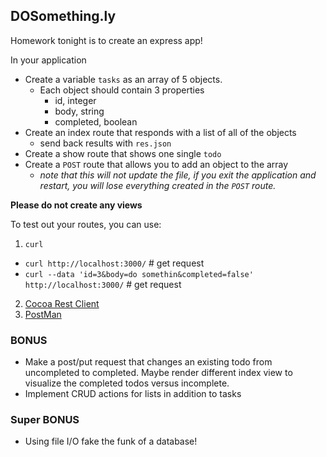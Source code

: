 ## DOSomething.ly
Homework tonight is to create an express app!

In your application
- Create a variable `tasks` as an array of 5 objects.
  - Each object should contain 3 properties
    - id, integer
    - body, string
    - completed, boolean
- Create an index route that responds with a list of all of the objects
  - send back results with `res.json`
- Create a show route that shows one single `todo`
- Create a `POST` route that allows you to add an object to the array
  - *note that this will not update the file, if you exit the application and restart, you will lose everything created in the `POST` route.*

**Please do not create any views**

To test out your routes, you can use:

1. `curl`
  - `curl http://localhost:3000/` # get request
  - `curl --data 'id=3&body=do somethin&completed=false' http://localhost:3000/` # get request
2. [Cocoa Rest Client](http://mmattozzi.github.io/cocoa-rest-client/)
3. [PostMan](https://www.getpostman.com/)

### BONUS
- Make a post/put request that changes an existing todo from uncompleted to completed. Maybe render different index view to visualize the completed todos versus incomplete.
- Implement CRUD actions for lists in addition to tasks

### Super BONUS
- Using file I/O fake the funk of a database!
